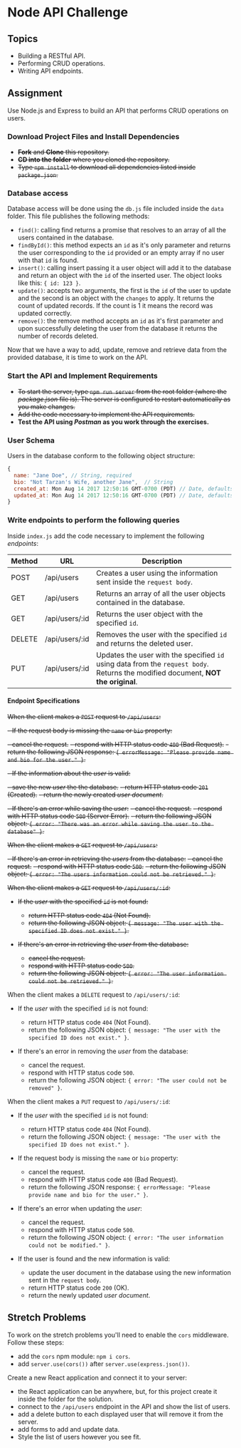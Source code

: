 # Node API Challenge

## Topics

- Building a RESTful API.
- Performing CRUD operations.
- Writing API endpoints.

## Assignment

Use Node.js and Express to build an API that performs CRUD operations on users.

### Download Project Files and Install Dependencies

- ~~**Fork** and **Clone** this repository.~~
- ~~**CD into the folder** where you cloned the repository.~~
- ~~Type `npm install` to download all dependencies listed inside `package.json`.~~

### Database access

Database access will be done using the `db.js` file included inside the `data` folder. This file publishes the following methods:

- `find()`: calling find returns a promise that resolves to an array of all the users contained in the database.
- `findById()`: this method expects an `id` as it's only parameter and returns the user corresponding to the `id` provided or an empty array if no user with that `id` is found.
- `insert()`: calling insert passing it a user object will add it to the database and return an object with the `id` of the inserted user. The object looks like this: `{ id: 123 }`.
- `update()`: accepts two arguments, the first is the `id` of the user to update and the second is an object with the `changes` to apply. It returns the count of updated records. If the count is 1 it means the record was updated correctly.
- `remove()`: the remove method accepts an `id` as it's first parameter and upon successfully deleting the user from the database it returns the number of records deleted.

Now that we have a way to add, update, remove and retrieve data from the provided database, it is time to work on the API.

### Start the API and Implement Requirements

- ~~To start the server, type `npm run server` from the root folder (where the _package.json_ file is). The server is configured to restart automatically as you make changes.~~
- ~~Add the code necessary to implement the API requirements.~~
- **Test the API using _Postman_ as you work through the exercises.**

### User Schema

Users in the database conform to the following object structure:

```js
{
  name: "Jane Doe", // String, required
  bio: "Not Tarzan's Wife, another Jane",  // String
  created_at: Mon Aug 14 2017 12:50:16 GMT-0700 (PDT) // Date, defaults to current date
  updated_at: Mon Aug 14 2017 12:50:16 GMT-0700 (PDT) // Date, defaults to current date
}
```

### Write endpoints to perform the following queries

Inside `index.js` add the code necessary to implement the following _endpoints_:

| Method | URL            | Description                                                                                                                       |
| ------ | -------------- | --------------------------------------------------------------------------------------------------------------------------------- |
| POST   | /api/users     | Creates a user using the information sent inside the `request body`.                                                              |
| GET    | /api/users     | Returns an array of all the user objects contained in the database.                                                               |
| GET    | /api/users/:id | Returns the user object with the specified `id`.                                                                                  |
| DELETE | /api/users/:id | Removes the user with the specified `id` and returns the deleted user.                                                            |
| PUT    | /api/users/:id | Updates the user with the specified `id` using data from the `request body`. Returns the modified document, **NOT the original**. |

#### Endpoint Specifications

~~When the client makes a `POST` request to `/api/users`:~~

~~- If the request body is missing the `name` or `bio` property:~~

~~- cancel the request.~~
~~- respond with HTTP status code `400` (Bad Request).~~
~~- return the following JSON response: `{ errorMessage: "Please provide name and bio for the user." }`.~~

~~- If the information about the _user_ is valid:~~

~~- save the new _user_ the the database.~~
~~- return HTTP status code `201` (Created).~~
~~- return the newly created _user document_.~~

~~- If there's an error while saving the _user_:~~
~~- cancel the request.~~
~~- respond with HTTP status code `500` (Server Error).~~
~~- return the following JSON object: `{ error: "There was an error while saving the user to the database" }`.~~

~~When the client makes a `GET` request to `/api/users`:~~

~~- If there's an error in retrieving the _users_ from the database:~~
~~- cancel the request.~~
~~- respond with HTTP status code `500`.~~
~~- return the following JSON object: `{ error: "The users information could not be retrieved." }`.~~

~~When the client makes a `GET` request to `/api/users/:id`:~~

- ~~If the _user_ with the specified `id` is not found:~~

  - ~~return HTTP status code `404` (Not Found).~~
  - ~~return the following JSON object: `{ message: "The user with the specified ID does not exist." }`.~~

- ~~If there's an error in retrieving the _user_ from the database:~~
  - ~~cancel the request.~~
  - ~~respond with HTTP status code `500`.~~
  - ~~return the following JSON object: `{ error: "The user information could not be retrieved." }`.~~

When the client makes a `DELETE` request to `/api/users/:id`:

- If the _user_ with the specified `id` is not found:

  - return HTTP status code `404` (Not Found).
  - return the following JSON object: `{ message: "The user with the specified ID does not exist." }`.

- If there's an error in removing the _user_ from the database:
  - cancel the request.
  - respond with HTTP status code `500`.
  - return the following JSON object: `{ error: "The user could not be removed" }`.

When the client makes a `PUT` request to `/api/users/:id`:

- If the _user_ with the specified `id` is not found:

  - return HTTP status code `404` (Not Found).
  - return the following JSON object: `{ message: "The user with the specified ID does not exist." }`.

- If the request body is missing the `name` or `bio` property:

  - cancel the request.
  - respond with HTTP status code `400` (Bad Request).
  - return the following JSON response: `{ errorMessage: "Please provide name and bio for the user." }`.

- If there's an error when updating the _user_:

  - cancel the request.
  - respond with HTTP status code `500`.
  - return the following JSON object: `{ error: "The user information could not be modified." }`.

- If the user is found and the new information is valid:

  - update the user document in the database using the new information sent in the `request body`.
  - return HTTP status code `200` (OK).
  - return the newly updated _user document_.

## Stretch Problems

To work on the stretch problems you'll need to enable the `cors` middleware. Follow these steps:

- add the `cors` npm module: `npm i cors`.
- add `server.use(cors())` after `server.use(express.json())`.

Create a new React application and connect it to your server:

- the React application can be anywhere, but, for this project create it inside the folder for the solution.
- connect to the `/api/users` endpoint in the API and show the list of users.
- add a delete button to each displayed user that will remove it from the server.
- add forms to add and update data.
- Style the list of users however you see fit.
